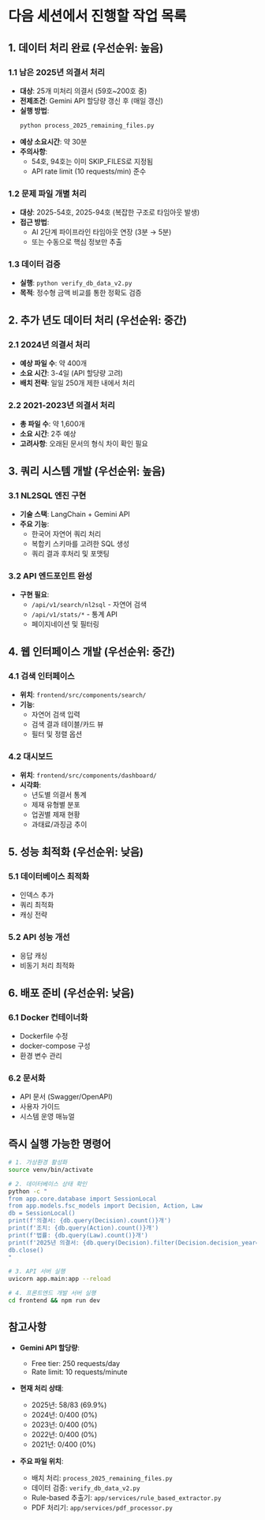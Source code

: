 # 다음 세션에서 진행할 작업 목록

## 1. 데이터 처리 완료 (우선순위: 높음)

### 1.1 남은 2025년 의결서 처리
- **대상**: 25개 미처리 의결서 (59호~200호 중)
- **전제조건**: Gemini API 할당량 갱신 후 (매일 갱신)
- **실행 방법**:
  ```bash
  python process_2025_remaining_files.py
  ```
- **예상 소요시간**: 약 30분
- **주의사항**: 
  - 54호, 94호는 이미 SKIP_FILES로 지정됨
  - API rate limit (10 requests/min) 준수

### 1.2 문제 파일 개별 처리
- **대상**: 2025-54호, 2025-94호 (복잡한 구조로 타임아웃 발생)
- **접근 방법**: 
  - AI 2단계 파이프라인 타임아웃 연장 (3분 → 5분)
  - 또는 수동으로 핵심 정보만 추출

### 1.3 데이터 검증
- **실행**: `python verify_db_data_v2.py`
- **목적**: 정수형 금액 비교를 통한 정확도 검증

## 2. 추가 년도 데이터 처리 (우선순위: 중간)

### 2.1 2024년 의결서 처리
- **예상 파일 수**: 약 400개
- **소요 시간**: 3-4일 (API 할당량 고려)
- **배치 전략**: 일일 250개 제한 내에서 처리

### 2.2 2021-2023년 의결서 처리
- **총 파일 수**: 약 1,600개
- **소요 시간**: 2주 예상
- **고려사항**: 오래된 문서의 형식 차이 확인 필요

## 3. 쿼리 시스템 개발 (우선순위: 높음)

### 3.1 NL2SQL 엔진 구현
- **기술 스택**: LangChain + Gemini API
- **주요 기능**:
  - 한국어 자연어 쿼리 처리
  - 복합키 스키마를 고려한 SQL 생성
  - 쿼리 결과 후처리 및 포맷팅

### 3.2 API 엔드포인트 완성
- **구현 필요**:
  - `/api/v1/search/nl2sql` - 자연어 검색
  - `/api/v1/stats/*` - 통계 API
  - 페이지네이션 및 필터링

## 4. 웹 인터페이스 개발 (우선순위: 중간)

### 4.1 검색 인터페이스
- **위치**: `frontend/src/components/search/`
- **기능**:
  - 자연어 검색 입력
  - 검색 결과 테이블/카드 뷰
  - 필터 및 정렬 옵션

### 4.2 대시보드
- **위치**: `frontend/src/components/dashboard/`
- **시각화**:
  - 년도별 의결서 통계
  - 제재 유형별 분포
  - 업권별 제재 현황
  - 과태료/과징금 추이

## 5. 성능 최적화 (우선순위: 낮음)

### 5.1 데이터베이스 최적화
- 인덱스 추가
- 쿼리 최적화
- 캐싱 전략

### 5.2 API 성능 개선
- 응답 캐싱
- 비동기 처리 최적화

## 6. 배포 준비 (우선순위: 낮음)

### 6.1 Docker 컨테이너화
- Dockerfile 수정
- docker-compose 구성
- 환경 변수 관리

### 6.2 문서화
- API 문서 (Swagger/OpenAPI)
- 사용자 가이드
- 시스템 운영 매뉴얼

## 즉시 실행 가능한 명령어

```bash
# 1. 가상환경 활성화
source venv/bin/activate

# 2. 데이터베이스 상태 확인
python -c "
from app.core.database import SessionLocal
from app.models.fsc_models import Decision, Action, Law
db = SessionLocal()
print(f'의결서: {db.query(Decision).count()}개')
print(f'조치: {db.query(Action).count()}개')
print(f'법률: {db.query(Law).count()}개')
print(f'2025년 의결서: {db.query(Decision).filter(Decision.decision_year==2025).count()}개')
db.close()
"

# 3. API 서버 실행
uvicorn app.main:app --reload

# 4. 프론트엔드 개발 서버 실행
cd frontend && npm run dev
```

## 참고사항

- **Gemini API 할당량**: 
  - Free tier: 250 requests/day
  - Rate limit: 10 requests/minute
  
- **현재 처리 상태**:
  - 2025년: 58/83 (69.9%)
  - 2024년: 0/400 (0%)
  - 2023년: 0/400 (0%)
  - 2022년: 0/400 (0%)
  - 2021년: 0/400 (0%)

- **주요 파일 위치**:
  - 배치 처리: `process_2025_remaining_files.py`
  - 데이터 검증: `verify_db_data_v2.py`
  - Rule-based 추출기: `app/services/rule_based_extractor.py`
  - PDF 처리기: `app/services/pdf_processor.py`